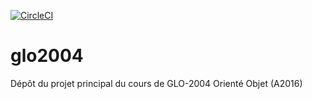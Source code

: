 [![CircleCI](https://circleci.com/gh/agingrasc/glo2004.svg?style=svg)](https://circleci.com/gh/agingrasc/glo2004)
# glo2004
Dépôt du projet principal du cours de GLO-2004 Orienté Objet (A2016)
